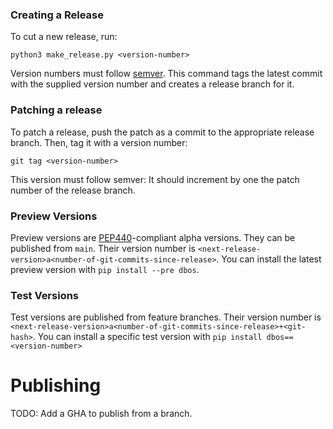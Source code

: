 ### Creating a Release

To cut a new release, run:

```shell
python3 make_release.py <version-number>
```

Version numbers must follow [semver](https://semver.org/).
This command tags the latest commit with the supplied version number and creates a release branch for it.


### Patching a release 

To patch a release, push the patch as a commit to the appropriate release branch.
Then, tag it with a version number:

```shell
git tag <version-number>
```

This version must follow semver: It should increment by one the patch number of the release branch.


### Preview Versions

Preview versions are [PEP440](https://peps.python.org/pep-0440/)-compliant alpha versions.
They can be published from `main`.
Their version number is `<next-release-version>a<number-of-git-commits-since-release>`.
You can install the latest preview version with `pip install --pre dbos`.

### Test Versions

Test versions are published from feature branches.
Their version number is `<next-release-version>a<number-of-git-commits-since-release>+<git-hash>`.
You can install a specific test version with `pip install dbos==<version-number>`

# Publishing
TODO: Add a GHA to publish from a branch.
